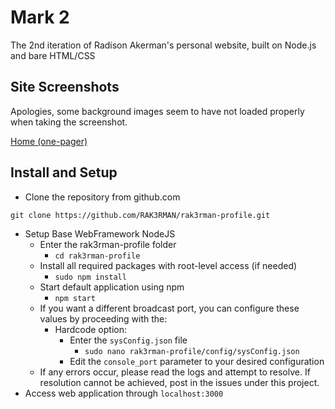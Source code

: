 # Mark 2

The 2nd iteration of Radison Akerman's personal website, built on Node.js and bare HTML/CSS

## Site Screenshots

Apologies, some background images seem to have not loaded properly when taking the screenshot.

[Home (one-pager)](https://github.com/rak3rman/mark2/files/9107212/mark2home.pdf)

## Install and Setup
- Clone the repository from github.com
```
git clone https://github.com/RAK3RMAN/rak3rman-profile.git
```
- Setup Base WebFramework NodeJS
    - Enter the rak3rman-profile folder
        - `cd rak3rman-profile`
    - Install all required packages with root-level access (if needed)
        - `sudo npm install`    
    - Start default application using npm
        - `npm start`
    - If you want a different broadcast port, you can configure these values by proceeding with the:
        - Hardcode option:
            - Enter the `sysConfig.json` file
                - `sudo nano rak3rman-profile/config/sysConfig.json`
            - Edit the `console_port` parameter to your desired configuration
    - If any errors occur, please read the logs and attempt to resolve. If resolution cannot be achieved, post in the issues under this project. 
- Access web application through `localhost:3000`
